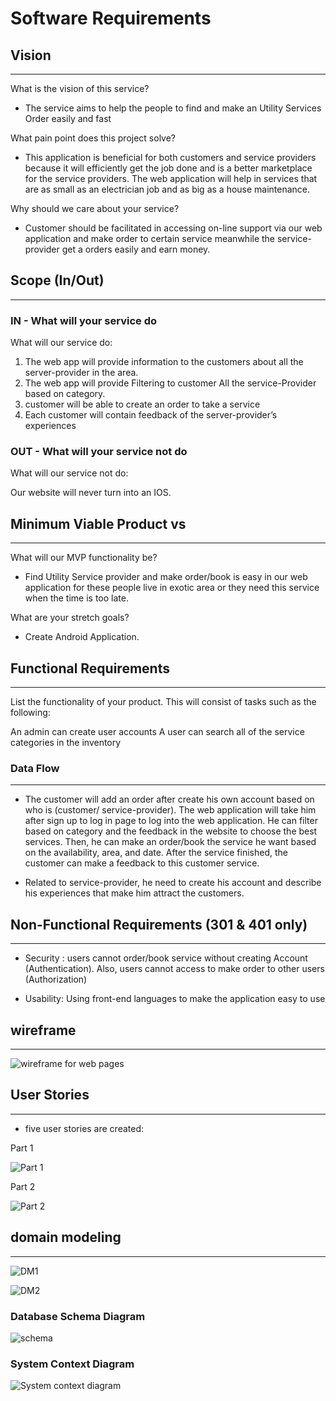 # Software Requirements

## Vision

---

What is the vision of this service?

- The service aims to help the people to find and make an Utility Services Order easily and fast

What pain point does this project solve?

- This application is beneficial for both customers and service providers because it will efficiently get the job done and is a better marketplace for the service providers. The web application will help in services that are as small as an electrician job and as big as a house maintenance.

Why should we care about your service?

- Customer should be facilitated in accessing on-line support via our web application and make order to certain service meanwhile the service-provider get a orders easily and earn money.

## Scope (In/Out)

---

### IN - What will your service do

What will our service do:

1. The web app will provide information to the customers about all the server-provider in the area.
2. The web app will provide Filtering to customer All the service-Provider based on category.
3. customer will be able to create an order to take a service
4. Each customer will contain feedback of the server-provider’s experiences

### OUT - What will your service not do


What will our service not do:

Our website will never turn into an IOS.

## Minimum Viable Product vs

---

What will our MVP functionality be?

- Find Utility Service provider and make order/book is easy in our web application for these people live in exotic area or they need this service when the time is too late.

What are your stretch goals?

- Create Android Application.

## Functional Requirements

---
List the functionality of your product. This will consist of tasks such as the following:

An admin can create user accounts
A user can search all of the service categories in the inventory

### Data Flow

---

- The customer will add an order after create his own account based on who is (customer/ service-provider). The web application will take him after sign up to log in page to log into the web application. He can filter based on category and the feedback in the website to choose the best services. Then, he can make an order/book the service he want based on the availability, area, and date. After the service finished, the customer can make a feedback to this customer service.

- Related to service-provider, he need to create his account and describe his experiences that make him attract the customers.

## Non-Functional Requirements (301 & 401 only)

---

- Security : users cannot order/book service without creating Account (Authentication). Also, users cannot access to make order to other users (Authorization)

- Usability: Using front-end languages to make the application easy to use

## wireframe

---
![wireframe for web pages](https://i.ibb.co/LYLRnwN/Whats-App-Image-2022-04-10-at-3-54-29-AM-1.jpg)

## User Stories

---

- five user stories are created:  

Part 1

![Part 1](https://i.ibb.co/C9dQztw/Whats-App-Image-2022-04-10-at-3-47-40-AM.jpg)

Part 2

![Part 2](https://i.ibb.co/9HP9rH4/Whats-App-Image-2022-04-10-at-3-47-40-AM-1.jpg)

## domain modeling

---

![DM1](https://i.ibb.co/NNb43cB/Whats-App-Image-2022-04-10-at-3-58-39-AM.jpg)

![DM2](https://i.ibb.co/pyK2jvm/Whats-App-Image-2022-04-10-at-3-58-39-AM-1.jpg)

### Database Schema Diagram 

![schema](https://i.ibb.co/Lhtjqf0/Whats-App-Image-2022-04-10-at-5-47-32-AM.jpg)


### System Context Diagram 

![System context diagram](https://i.ibb.co/hZYCFrV/Whats-App-Image-2022-04-10-at-5-52-29-AM.jpg)
